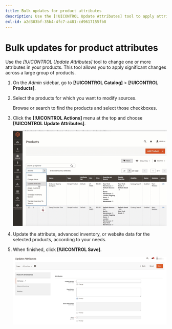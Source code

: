```yaml
---
title: Bulk updates for product attributes
description: Use the [!UICONTROL Update Attributes] tool to apply attribute changes to  multiple products.
exl-id: a2d303bf-35b4-4fc7-a481-cd9617155fb8
---
```

# Bulk updates for product attributes

Use the _[!UICONTROL Update Attributes]_ tool to change one or more attributes in your products. This tool allows you to apply significant changes across a large group of products.

1. On the _Admin_ sidebar, go to **[!UICONTROL Catalog]** > **[!UICONTROL Products]**.

1. Select the products for which you want to modify sources.

   Browse or search to find the products and select those checkboxes.

1. Click the **[!UICONTROL Actions]** menu at the top and choose **[!UICONTROL Update Attributes]**.

   ![Select products to be updated](./assets/bulk-product-updating-action.png)<!-- zoom -->

1. Update the attribute, advanced inventory, or website data for the selected products, according to your needs.

1. When finished, click **[!UICONTROL Save]**.

   ![Bulk updating for attributes](./assets/bulk-product-attribute-update.png)<!-- zoom -->

